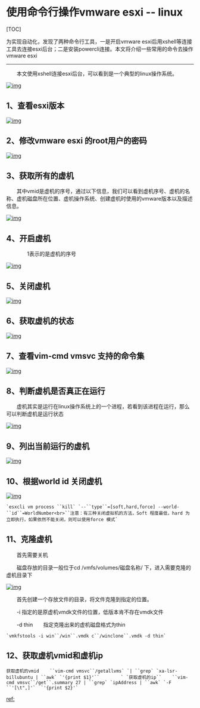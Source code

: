 # 使用命令行操作vmware esxi -- linux

[TOC]

为实现自动化，发现了两种命令行工具，一是开启vmware esxi后用xshell等连接工具去连接esxi后台；二是安装powercli连接。本文将介绍一些常用的命令去操作vmware esxi

------

　　本文使用xshell连接esxi后台，可以看到是一个典型的linux操作系统。

[![img](https://img2018.cnblogs.com/blog/1489604/201902/1489604-20190220182733794-1460322141.png)](https://img2018.cnblogs.com/blog/1489604/201902/1489604-20190220182733794-1460322141.png)

## 1、查看esxi版本

[![img](https://img2018.cnblogs.com/blog/1489604/201902/1489604-20190220183052068-582860129.png)](https://img2018.cnblogs.com/blog/1489604/201902/1489604-20190220183052068-582860129.png)

## 2、修改vmware esxi 的root用户的密码

[![img](https://img2018.cnblogs.com/blog/1489604/201902/1489604-20190220183135479-160464111.png)](https://img2018.cnblogs.com/blog/1489604/201902/1489604-20190220183135479-160464111.png)

## 3、获取所有的虚机

　　其中vmid是虚机的序号，通过以下信息，我们可以看到虚机序号、虚机的名称、虚机磁盘所在位置、虚机操作系统、创建虚机时使用的vmware版本以及描述信息。

[![img](https://img2018.cnblogs.com/blog/1489604/201902/1489604-20190220183254856-1001862657.png)](https://img2018.cnblogs.com/blog/1489604/201902/1489604-20190220183254856-1001862657.png)

## 4、开启虚机

　　　　1表示的是虚机的序号

[![img](https://img2018.cnblogs.com/blog/1489604/201902/1489604-20190220183617277-153494928.png)](https://img2018.cnblogs.com/blog/1489604/201902/1489604-20190220183617277-153494928.png)

## 5、关闭虚机

[![img](https://img2018.cnblogs.com/blog/1489604/201902/1489604-20190220183729682-821835723.png)](https://img2018.cnblogs.com/blog/1489604/201902/1489604-20190220183729682-821835723.png)

## 6、获取虚机的状态

 [![img](https://img2018.cnblogs.com/blog/1489604/201902/1489604-20190220183823094-1199899189.png)](https://img2018.cnblogs.com/blog/1489604/201902/1489604-20190220183823094-1199899189.png)

## 7、查看vim-cmd vmsvc 支持的命令集

[![img](https://img2018.cnblogs.com/blog/1489604/201902/1489604-20190221091746231-69497284.png)](https://img2018.cnblogs.com/blog/1489604/201902/1489604-20190221091746231-69497284.png)

## 8、判断虚机是否真正在运行

　　虚机其实是运行在linux操作系统上的一个进程，若看到该进程在运行，那么可以判断虚机是运行状态

[![img](https://img2018.cnblogs.com/blog/1489604/201902/1489604-20190220184036885-595605838.png)](https://img2018.cnblogs.com/blog/1489604/201902/1489604-20190220184036885-595605838.png)

## 9、列出当前运行的虚机

[![img](https://img2018.cnblogs.com/blog/1489604/201902/1489604-20190220184211045-1463676613.png)](https://img2018.cnblogs.com/blog/1489604/201902/1489604-20190220184211045-1463676613.png)

## 10、根据world id 关闭虚机

[![img](https://img2018.cnblogs.com/blog/1489604/201902/1489604-20190220184454891-1198448663.png)](https://img2018.cnblogs.com/blog/1489604/201902/1489604-20190220184454891-1198448663.png)

```
`esxcli vm process ``kill` `--``type``=[soft,hard,force] --world-``id``=WorldNumber<br>``注意：有三种关闭虚拟机的方法，Soft 程度最低，hard 为立即执行，如果依然不能关闭，则可以使用force 模式`
```

## 11、克隆虚机

　　首先需要关机

　　磁盘存放的目录一般位于cd /vmfs/volumes/磁盘名称/ 下，进入需要克隆的虚机目录下

[![img](https://img2018.cnblogs.com/blog/1489604/201902/1489604-20190220184839629-1685460914.png)](https://img2018.cnblogs.com/blog/1489604/201902/1489604-20190220184839629-1685460914.png)

　　首先创建一个存放文件的目录，将文件克隆到指定的位置。

　　-i 指定的是原虚机vmdk文件的位置，低版本肯不存在vmdk文件

　　-d thin　　指定克隆出来的虚机磁盘格式为thin

```
`vmkfstools -i win``/win``.vmdk c``/winclone``.vmdk -d thin`
```

## 12、获取虚机vmid和虚机ip

``` 
获取虚机的vmid    ``vim-cmd vmsvc``/getallvms` `| ``grep` `xa-lsr-billubuntu | ``awk` `'{print $1}'``        ` `获取虚机的ip``    ``vim-cmd vmsvc``/get``.summary 27 | ``grep` `ipAddress | ``awk` `-F ``'[\t",]'`  `'{print $2}'`
```

[ref:](https://www.cnblogs.com/zqj-blog/p/10408465.html) 